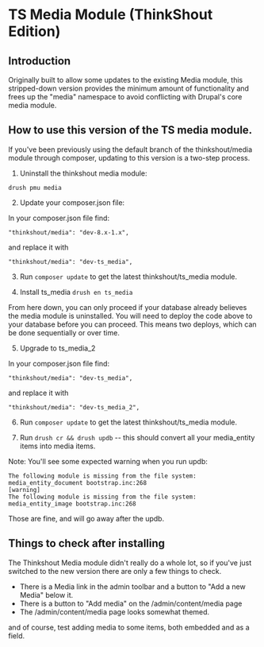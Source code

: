 # TS Media Module (ThinkShout Edition)

## Introduction

Originally built to allow some updates to the existing Media module, this stripped-down version
provides the minimum amount of functionality and frees up the "media" namespace
to avoid conflicting with Drupal's core media module.

## How to use this version of the TS media module.

If you've been previously using the default branch of the thinkshout/media module
through composer, updating to this version is a two-step process.

1. Uninstall the thinkshout media module:

`drush pmu media`

2. Update your composer.json file:

In your composer.json file find:

```
"thinkshout/media": "dev-8.x-1.x",
```

and replace it with

```
"thinkshout/media": "dev-ts_media",
```

3. Run `composer update` to get the latest thinkshout/ts_media module.

4. Install ts_media `drush en ts_media`

From here down, you can only proceed if your database already believes the media module is uninstalled. You will need to deploy
the code above to your database before you can proceed. This means two deploys, which can be done sequentially or over time.

5. Upgrade to ts_media_2

In your composer.json file find:

```
"thinkshout/media": "dev-ts_media",
```

and replace it with

```
"thinkshout/media": "dev-ts_media_2",
```

6. Run `composer update` to get the latest thinkshout/ts_media module.

7. Run `drush cr && drush updb` -- this should convert all your media_entity items into media items.

Note: You'll see some expected warning when you run updb:

```
The following module is missing from the file system: media_entity_document bootstrap.inc:268                                                              [warning]
The following module is missing from the file system: media_entity_image bootstrap.inc:268
```

Those are fine, and will go away after the updb.

## Things to check after installing

The Thinkshout Media module didn't really do a whole lot, so if you've just
switched to the new version there are only a few things to check.

- There is a Media link in the admin toolbar and a button to "Add a new Media" below it.
- There is a button to "Add media" on the /admin/content/media page
- The /admin/content/media page looks somewhat themed.

and of course, test adding media to some items, both embedded and as a field.
